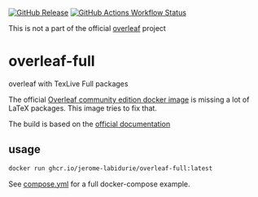 
[![GitHub Release](https://img.shields.io/github/v/release/jerome-labidurie/overleaf-full?style=flat)](https://github.com/jerome-labidurie/overleaf-full/releases)
[![GitHub Actions Workflow Status](https://img.shields.io/github/actions/workflow/status/jerome-labidurie/overleaf-full/docker-publish.yml)](https://github.com/jerome-labidurie/overleaf-full/actions)

This is not a part of the official [overleaf](https://github.com/overleaf/overleaf) project

# overleaf-full
overleaf with TexLive Full packages

The official [Overleaf community edition docker image](https://hub.docker.com/r/sharelatex/sharelatex/) is missing a lot of LaTeX packages. This image tries to fix that.

The build is based on the [official documentation](https://github.com/overleaf/overleaf/wiki/Quick-Start-Guide#latex-environment)

## usage

```bash
docker run ghcr.io/jerome-labidurie/overleaf-full:latest
```

See [compose.yml](compose.yml) for a full docker-compose example.
